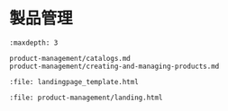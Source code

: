 # 製品管理

```{toctree}
:maxdepth: 3

product-management/catalogs.md
product-management/creating-and-managing-products.md
```

```{raw} html
:file: landingpage_template.html
```

```{raw} html
:file: product-management/landing.html
